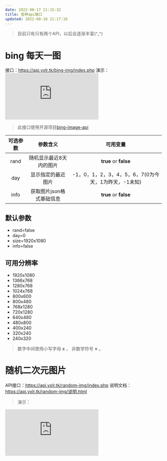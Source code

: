 ```yaml
---
date: 2022-08-17 21:15:32
title: 各种api接口
updated: 2022-08-18 21:17:18
---
```

> 目前只有只有两个API，以后会逐渐丰富(^_^)

# bing 每天一图
接口：https://api.yxlr.tk/bing-img/index.php
演示：
![bing-img](https://api.yxlr.tk/bing-img/index.php)

> 此接口使用开源项目[bing-image-api](https://github.com/mcxiaolan/bing-image-api)

| 可选参数 |         参数含义         |                       可用变量                       |
| :------: | :----------------------: | :--------------------------------------------------: |
|   rand   | 随机显示最近8天内的图片 |          **true** or **false**          |
|   day   |    显示指定的最近图片    | -1，0，1，2，3，4，5，6，7(0为今天，1为昨天，-1未知) |
|   info   | 获取图片json格式基础信息 |          **true** or **false**          |

## 默认参数

* rand=false
* day=0
* size=1920x1080
* info=false

## 可用分辨率

* 1920x1080
* 1366x768
* 1280x768
* 1024x768
* 800x600
* 800x480
* 768x1280
* 720x1280
* 640x480
* 480x800
* 400x240
* 320x240
* 240x320

> 数字中间使用小写字母 **x** ，
> 非数学符号 **×** 。

# 随机二次元图片

API接口：https://api.yxlr.tk/random-img/index.php
说明文档：https://api.yxlr.tk/random-img/说明.html
> 演示：

![演示](https://api.yxlr.tk/random-img/index.php)
